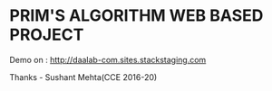 # PRIM'S ALGORITHM WEB BASED PROJECT

Demo on : http://daalab-com.sites.stackstaging.com

Thanks - Sushant Mehta(CCE 2016-20)

